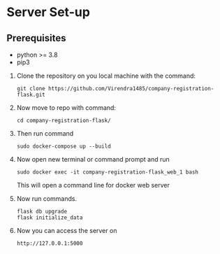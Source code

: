 # Server Set-up

## Prerequisites 
* python >= 3.8
* pip3

1. Clone the repository on you local machine with the command: 
    ```
    git clone https://github.com/Virendra1485/company-registration-flask.git
    ```
2. Now move to repo with command:
    ```
    cd company-registration-flask/
    ```
3. Then run command 

    ```
   sudo docker-compose up --build
   ```
4. Now open new terminal or command prompt and run

    ```
   sudo docker exec -it company-registration-flask_web_1 bash
   ```
   This will open a command line for docker web server
5. Now run commands.
    ```
   flask db upgrade
   flask initialize_data
   ```
6. Now you can access the server on 

    ```
   http://127.0.0.1:5000
   ```
